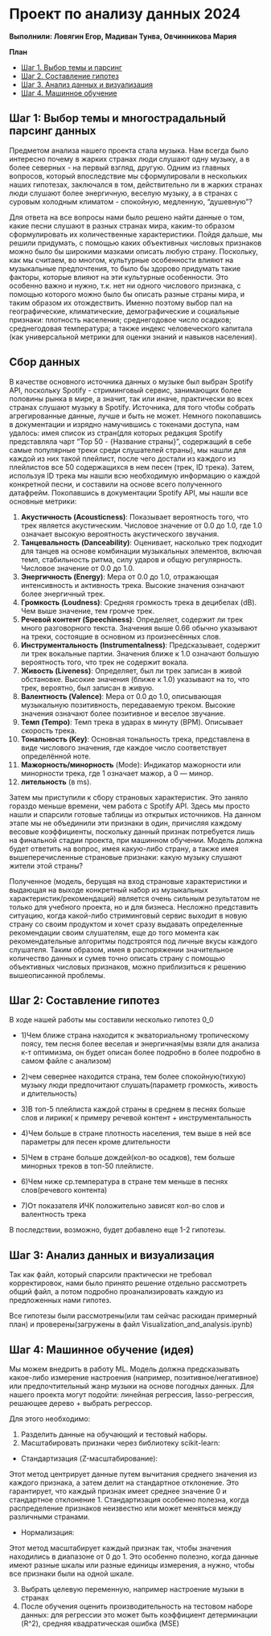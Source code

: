 # Проект по анализу данных 2024

**Выполнили: Ловягин Егор, Мадиван Тунва, Овчинникова Мария**

**План**
- [Шаг 1. Выбор темы и парсинг](https://github.com/marusyaOV/andan-project24/tree/main#шаг-1-выбор-темы-и-многострадальный-парсинг-данных)
- [Шаг 2. Составление гипотез](https://github.com/marusyaOV/andan-project24/tree/main?tab=readme-ov-file#шаг-2-составление-гипотез)
- [Шаг 3. Анализ данных и визуализация](https://github.com/marusyaOV/andan-project24/tree/main#шаг-3-анализ-данных-и-визуализация)
- [Шаг 4. Машинное обучение](https://github.com/marusyaOV/andan-project24/tree/main#шаг-4-машинное-обучение-идея)

## Шаг 1: Выбор темы и многострадальный парсинг данных

Предметом анализа нашего проекта стала музыка. Нам всегда было интересно почему в жарких странах люди слушают одну музыку, а в более северных - на первый взгляд, другую. Одним из главных вопросов, который впоследствие мы сформулировали в нескольких наших гипотезах, заключался в том, действительно ли в жарких странах люди слушают более энергичную, веселую музыку, а в странах с суровым холодным климатом - спокойную, медленную, “душевную”?

Для ответа на все вопросы нами было решено найти данные о том, какие песни слушают в разных странах мира, каким-то образом сформулировать их количественные характеристики. 
Пойдя дальше, мы решили придумать, с помощью каких объективных числовых признаков можно было бы широкими мазками описать любую страну. Поскольку, как мы считаем, во многом, культурные особенности влияют на музыкальные предпочтения, то было бы здорово придумать такие факторы, которые влияют на эти культурные особенности. Это особенно важно и нужно, т.к. нет ни одного числового признака, с помощью которого можно было бы описать разные страны мира, и таким образом их отождествить.
Именно поэтому выбор пал на географические, климатические, демографические и социальные признаки: плотность населения; среднегодовое число осадков; среднегодовая температура; а также индекс человеческого капитала (как универсальной метрики для оценки знаний и навыков населения).

## Сбор данных 

В качестве основного источника данных о музыке был выбран Spotify API, поскольку Spotify - стриминговый сервис, занимающих более половины рынка в мире, а значит, так или иначе, практически во всех странах слушают музыку в Spotify. Источника, для того чтобы собрать агрегированные данные, лучше и быть не может. Немного покопавшись в документации и изрядно намучившись с токенами доступа, нам удалось: имея список из стран(для которых редакция Spotify представляла чарт “Top 50 - {Название страны}”, содержащий в себе самые популярные треки среди слушателей страны), мы нашли для каждой из них такой плейлист, после чего достали из каждого из плейлистов все 50 содержащихся в нем песен (трек, ID трека). Затем, используя ID трека мы нашли всю необходимую информацию о каждой конкретной песни, и составили на основе всего полученного датафрейм. Покопавшись в документации Spotify API, мы нашли все основные метрики: 
1) **Акустичность (Acousticness)**: Показывает вероятность того, что трек является акустическим. Числовое значение от 0.0 до 1.0, где 1.0 означает высокую вероятность акустического звучания.
2) **Танцевальность (Danceability)**: Оценивает, насколько трек подходит для танцев на основе комбинации музыкальных элементов, включая темп, стабильность ритма, силу ударов и общую регулярность. 
Числовое значение от 0.0 до 1.0.
3) **Энергичность (Energy)**: Мера от 0.0 до 1.0, отражающая интенсивность и активность трека. Высокие значения означают более энергичный трек.
4) **Громкость (Loudness)**: Средняя громкость трека в децибелах (dB). Чем выше значение, тем громче трек.
5) **Речевой контент (Speechiness)**: Определяет, содержит ли трек много разговорного текста. Значения выше 0.66 обычно указывают на треки, состоящие в основном из произнесённых слов.
6) **Инструментальность (Instrumentalness)**: Предсказывает, содержит ли трек вокальные партии. Значения ближе к 1.0 означают большую вероятность того, что трек не содержит вокала.
7) **Живость (Liveness)**: Определяет, был ли трек записан в живой обстановке. Высокие значения (ближе к 1.0) указывают на то, что трек, вероятно, был записан в живую.
8) **Валентность (Valence)**: Мера от 0.0 до 1.0, описывающая музыкальную позитивность, передаваемую треком. Высокие значения означают более позитивное и веселое звучание.
9) **Темп (Tempo)**: Темп трека в ударах в минуту (BPM). Описывает скорость трека.
10) **Тональность (Key)**: Основная тональность трека, представлена в виде числового значения, где каждое число соответствует определённой ноте.
11) **Мажорность/минорность** (Mode): Индикатор мажорности или минорности трека, где 1 означает мажор, а 0 — минор.
12) **лительность** (в ms).


Затем мы приступили к сбору страновых характеристик. Это заняло гораздо меньше времени, чем работа с Spotify API. Здесь мы просто нашли и спарсили готовые таблицы из открытых источников. На данном этапе мы не объединили эти признаки в один, причисляя каждому весовые коэффициенты, поскольку данный признак потребуется лишь на финальной стадии проекта, при машинном обучении. Модель должна будет ответить на вопрос, имея какую-либо страну, а также имея вышеперечисленные страновые признаки: какую музыку слушают жители этой страны?


Полученное (модель, берущая на вход страновые характеристики и выдающая на выходе конкретный набор из музыкальных характеристик/рекомендаций) является очень сильным результатом не только для учебного проекта, но и для бизнеса. 
Несложно представить ситуацию, когда какой-либо стриминговый сервис выходит в новую страну со своим продуктом и хочет сразу выдавать определенные рекомендации своим слушателям, еще до того момента как рекомендательные алгоритмы подстроятся под личные вкусы каждого слушателя. Таким образом, имея в распоряжении значительное количество данных и сумев точно описать страну с помощью объективных числовых признаков, можно приблизиться к решению вышеописанной проблемы. 

## Шаг 2: Составление гипотез

В ходе нашей работы мы составили несколько гипотез 0_0

- 1)Чем ближе страна находится к экваториальному тропическому поясу, тем песня более веселая и энергичная(мы взяли для анализа к-т оптимизма, он будет описан более подробно в
  более подробно в самом файле с анализом)

- 2)чем севернее находится страна, тем более спокойную(тихую) музыку люди предпочитают слушать(параметр громкость, живость и длительность)

- 3)В топ-5 плейлиста каждой страны в среднем в песнях больше слов и лирики( к примеру речевой контент + инструментальность

- 4)Чем больше в стране плотность населения, тем выше в ней все параметры для песен кроме длительности

- 5)Чем в стране больше дождей(кол-во осадков), тем больше минорных треков в топ-50 плейлисте.

- 6)Чем ниже ср.температура в стране тем меньше в песнях слов(речевого контента)

- 7)От показателя ИЧК положительно  зависят кол-во слов и валентность трека

В последствии, возможно, будет добавлено еще 1-2 гипотезы.

## Шаг 3: Анализ данных и визуализация
Так как файл, который спарсили практически не требовал корректировок, нами было принято решение отдельно рассмотреть
общий файл, а потом подробно проанализировать каждую из предложенных нами гипотез.

Все гипотезы были рассмотрены(или там сейчас раскидан примерный план) и проверены(загружены в файл Visualization_and_analysis.ipynb)

## Шаг 4: Машинное обучение (идея)

Мы можем внедрить в работу ML. Модель должна предсказывать какое-либо измерение настроения (например, позитивное/негативное) или предпочтительный жанр музыки на основе погодных данных.
Для нашего проекта могут подойти: линейная регрессия,  lasso-регрессия, решающее дерево + выбрать регрессор.

Для этого необходимо:
1) Разделить данные на обучающий и тестовый наборы.
2) Масштабировать признаки через библиотеку scikit-learn:

- Стандартизация (Z-масштабирование):

Этот метод центрирует данные путем вычитания среднего значения из каждого признака, а затем делит на стандартное отклонение.
Это гарантирует, что каждый признак имеет среднее значение 0 и стандартное отклонение 1.
Стандартизация особенно полезна, когда распределение признаков неизвестно или может меняться между различными странами.

- Нормализация:

Этот метод масштабирует каждый признак так, чтобы значения находились в диапазоне от 0 до 1.
Это особенно полезно, когда данные имеют разные шкалы или разные единицы измерения, а нужно, чтобы все признаки были на одной шкале.

3) Выбрать целевую переменную, например настроение музыки в странах
4) После обучения оценить производительность на тестовом наборе данных: для регрессии это может быть коэффициент детерминации (R^2), средняя квадратическая ошибка (MSE)





